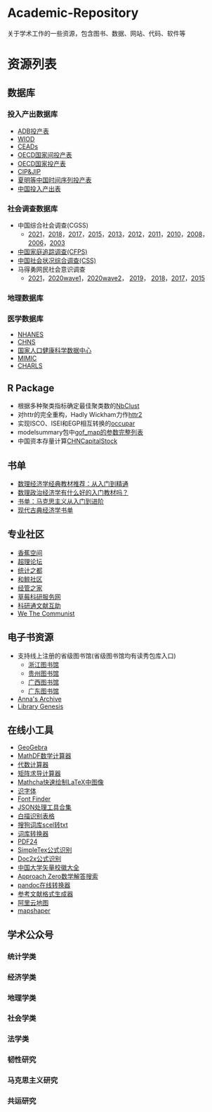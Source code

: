 # Academic-Repository
关于学术工作的一些资源，包含图书、数据、网站、代码、软件等
# 资源列表

## 数据库

### 投入产出数据库

- [ADB投产表](https://kidb.adb.org/globalization)
- [WIOD](https://www.rug.nl/ggdc/valuechain/wiod/wiod-2016-release)
- [CEADs](https://www.ceads.net.cn/data/input_output_tables/)
- [OECD国家间投产表](https://www.oecd.org/en/data/datasets/inter-country-input-output-tables.html)
- [OECD国家投产表](https://www.oecd.org/en/data/datasets/input-output-tables.html)
- [CIP&JIP](https://www.rieti.go.jp/cn/database/index.html)
- [夏明等中国时间序列投产表](http://cioa.ruc.edu.cn/zlxz/trccb/7d9453899536434a9004d2db40e4bf6b.htm)
- [中国投入产出表](https://data.stats.gov.cn/files/html/quickSearch/trcc/trcc02.html)

### 社会调查数据库
- 中国综合社会调查(CGSS)
    - [2021](http://www.cnsda.org/index.php?r=projects/view&id=65635422)，[2018](http://www.cnsda.org/index.php?r=projects/view&id=35694191)，[2017](http://www.cnsda.org/index.php?r=projects/view&id=94525591)，[2015](http://www.cnsda.org/index.php?r=projects/view&id=62072446)，[2013](http://www.cnsda.org/index.php?r=projects/view&id=93281139)，[2012](http://www.cnsda.org/index.php?r=projects/view&id=85111874)，[2011](http://www.cnsda.org/index.php?r=projects/view&id=12791319)，[2010](http://www.cnsda.org/index.php?r=projects/view&id=15553986)，[2008](http://www.cnsda.org/index.php?r=projects/view&id=34288661)，[2006](http://www.cnsda.org/index.php?r=projects/view&id=12612016)，[2003](http://www.cnsda.org/index.php?r=projects/view&id=60132134)
- [中国家庭追踪调查(CFPS)](https://www.isss.pku.edu.cn/cfps/)
- [中国社会状况综合调查(CSS)](http://css.cssn.cn/css_sy/zlysj/)
- 马得勇网民社会意识调查
    - [2021](http://www.cnsda.org/index.php?r=projects/view&id=20343796)，[2020wave1](http://www.cnsda.org/index.php?r=projects/view&id=79171707)，[2020wave2](http://www.cnsda.org/index.php?r=projects/view&id=59990363)， [2019](http://www.cnsda.org/index.php?r=projects/view&id=54034919)， [2018](http://www.cnsda.org/index.php?r=projects/view&id=83249950)，[2017](http://www.cnsda.org/index.php?r=projects/view&id=69084413)，[2015](http://www.cnsda.org/index.php?r=projects/view&id=70846128)

### 地理数据库



### 医学数据库

- [NHANES](https://wwwn.cdc.gov/nchs/nhanes/Default.aspx)
- [CHNS](https://www.cpc.unc.edu/projects/china/data)
- [国家人口健康科学数据中心](https://www.ncmi.cn/)
- [MIMIC](https://mimic.mit.edu/docs/gettingstarted/)
- [CHARLS](https://charls.charlsdata.com/pages/data/111/zh-cn.html)

## R Package

- 根据多种聚类指标确定最佳聚类数的[NbClust](https://www.rdocumentation.org/packages/NbClust/versions/3.0.1)
- 对httr的完全重构，Hadly Wickham力作[httr2](https://httr2.r-lib.org/articles/httr2.html)
- 实现ISCO、ISEI和EGP相互转换的[occupar](https://rdrr.io/github/DiogoFerrari/occupar/man/)
- modelsummary包中[gof_map的参数完整列表](https://github.com/cran/modelsummary/blob/master/R/gof_map.R)
- 中国资本存量计算[CHNCapitalStock](https://libraries.io/cran/CHNCapitalStock)

## 书单

- [数理经济学经典教材推荐：从入门到精通](https://zhuanlan.zhihu.com/p/67085500?from=singlemessage)
- [数理政治经济学有什么好的入门教材吗？](https://www.zhihu.com/question/456343479)
- [书单：马克思主义从入门到进阶](https://zhuanlan.zhihu.com/p/25888209)
- [现代古典经济学书单](https://zhuanlan.zhihu.com/p/389226531)

## 专业社区

- [香蕉空间](https://www.bananaspace.org/wiki/%E9%A6%96%E9%A1%B5)
- [超理论坛](https://chaoli.club/)
- [统计之都](https://cosx.org/)
- [和鲸社区](https://www.heywhale.com/home)
- [经管之家](https://bbs.pinggu.org/)
- [草莓科研服务网](https://www.caomeikeyan.com/)
- [科研通文献互助](https://www.ablesci.com/)
- [We The Communist](https://communists.flarum.cloud/)

## 电子书资源
- 支持线上注册的省级图书馆(省级图书馆均有读秀包库入口)
    - [浙江图书馆](http://zjisa.zjlib.cn/home/zy_home.jsp)
    - [贵州图书馆](http://www.gzlib.org/)
    - [广西图书馆](https://res.gxlib.org.cn/ermsClient/browse.do)
    - [广东图书馆](https://www.zslib.com.cn/index.html)
- [Anna's Archive](https://vec.annas-archive.se/)
- [Library Genesis](https://www.libgen.is/)

## 在线小工具
- [GeoGebra](https://www.geogebra.org/calculator)
- [MathDF数学计算器](https://mathdf.com/cn/)
- [代数计算器](http://magma.maths.usyd.edu.au/calc/)
- [矩阵求导计算器](https://www.matrixcalculus.org/)
- [Mathcha快速绘制LaTeX中图像](https://www.mathcha.io/editor)
- [识字体](https://www.likefont.com/)
- [Font Finder](https://www.whatfontis.com/)
- [JSON处理工具合集](https://www.json.cn/#gsc.tab=0)
- [白描识别表格](https://web.baimiaoapp.com/image-to-excel)
- [搜狗词库scel转txt](https://www.toolnb.com/tools/scelto.html)
- [词库转换器](https://gaoweix.com/im-dict-converter/)
- [PDF24](https://tools.pdf24.org/zh/)
- [SimpleTex公式识别](https://simpletex.cn/ai/latex_ocr)
- [Doc2x公式识别](https://doc2x.noedgeai.com/)
- [中国大学矢量校徽大全](https://www.urongda.com/)
- [Approach Zero数学解答搜索](https://approach0.xyz/search/)
- [pandoc在线转换器](https://pandoc.org/try/)
- [参考文献格式生成器](https://houliang.me/tools/paperFormatGenerator/)
- [阿里云地图](https://datav.aliyun.com/portal/school/atlas/area_selector)
- [mapshaper](https://mapshaper.org/)

## 学术公众号

### 统计学类

### 经济学类

### 地理学类

### 社会学类

### 法学类

### 韧性研究

### 马克思主义研究

### 共运研究
